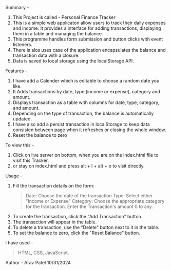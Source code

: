 Summary -

1. This Project is called - Personal Finance Tracker
2. This is a simple web applicaton allow users to track their daily expenses and income. It provides a interface for adding transactions, displaying them in a table and managing the balance.
3. This programme handles form submission and button clicks with event listeners.
4. There is alos uses case of the application encapsulates the balance and transaction data with a closure.
5. Data is saved to local storage using the localStorage API.

Features -

1. I have add a Calender which is editable to choose a random date you like.
2. It Adds transactions by date, type (income or expense), category and amount.
3. Displays transaction as a table with columns for date, type, category, and amount.
4. Depending on the type of transaction, the balance is automatically updated.
5. I have also add a persist transaction in localStorage to keep data consisten between page when it refreshes or closing the whole window.
6. Reset the balance to zero

To view this -

1. Click on live server on bottom, when you are on the index.html file to visit this Tracker.
2. or stay on index.html and press alt + l + alt + o to visit directly.

Usage -

1. Fill the transaction details on the form:
   > Date: Choose the date of the transaction
   > Type: Select either "Income or Expense"
   > Category: Choose the appropriate category for the transaction.
   > Enter the Transaction's amount 0 to any.
2. To create the transaction, click the "Add Transaction" button.
3. The transaction will appear in the table.
4. To delete a transaction, use the "Delete" button next to it in the table.
5. To set the balance to zero, click the "Reset Balance" button.

I have used -

> HTML,
> CSS,
> JavaScript.

Author -
Arav Patel
10/31/2024
